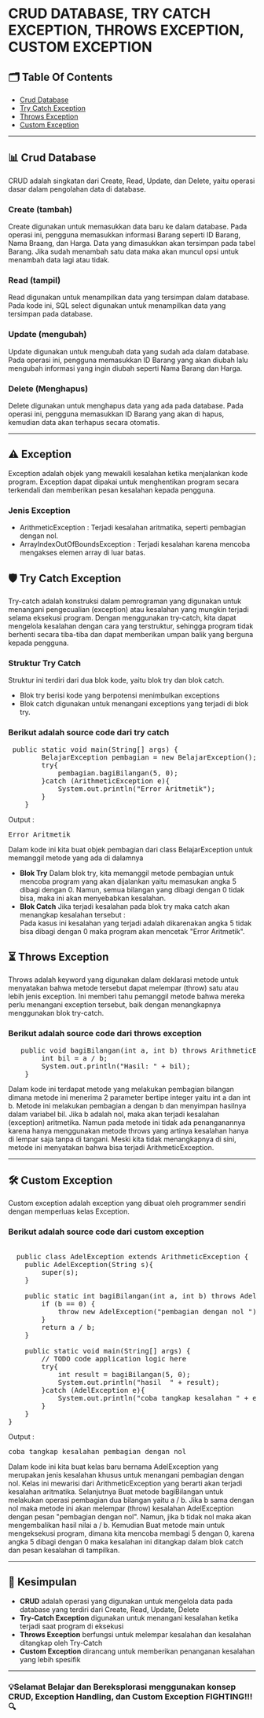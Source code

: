 # CRUD DATABASE, TRY CATCH EXCEPTION, THROWS EXCEPTION, CUSTOM EXCEPTION

## 🗂️ Table Of Contents
- [Crud Database](https://github.com/adeliafhr/Tugas-Pertemuan-Keempat/blob/main/Crud.java)
- [Try Catch Exception](https://github.com/adeliafhr/Tugas-Pertemuan-Keempat/blob/main/BelajarException.java)
- [Throws Exception](https://github.com/adeliafhr/Tugas-Pertemuan-Keempat/blob/main/BelajarException.java)
- [Custom Exception](https://github.com/adeliafhr/Tugas-Pertemuan-Keempat/blob/main/AdelException.java)
---
## 📊 Crud Database
CRUD adalah singkatan dari Create, Read, Update, dan Delete, yaitu operasi dasar dalam pengolahan data di database.
### Create (tambah)
Create digunakan untuk memasukkan data baru ke dalam database. Pada operasi ini, pengguna memasukkan informasi Barang seperti ID Barang, Nama Braang, dan Harga. Data yang dimasukkan akan tersimpan pada tabel Barang. Jika sudah menambah satu data maka akan muncul opsi untuk menambah data lagi atau tidak.
### Read (tampil)
Read digunakan untuk menampilkan data yang tersimpan dalam database. Pada kode ini, SQL select digunakan untuk menampilkan data yang tersimpan pada database.
### Update (mengubah)
Update digunakan untuk mengubah data yang sudah ada dalam database. Pada operasi ini, pengguna memasukkan ID Barang yang akan diubah lalu mengubah informasi yang ingin diubah seperti Nama Barang dan Harga.
### Delete (Menghapus)
Delete digunakan untuk menghapus data yang ada pada database. Pada operasi ini, pengguna memasukkan ID Barang yang akan di hapus, kemudian data akan terhapus secara otomatis.

---
## ⚠️ Exception 
Exception adalah objek yang mewakili kesalahan ketika menjalankan kode program. Exception dapat dipakai untuk menghentikan program secara terkendali dan memberikan pesan kesalahan kepada pengguna.
### Jenis Exception
- ArithmeticException : Terjadi kesalahan aritmatika, seperti pembagian dengan nol.
- ArrayIndexOutOfBoundsException : Terjadi kesalahan karena mencoba mengakses elemen array di luar batas.

## 🛡️ Try Catch Exception
Try-catch adalah konstruksi dalam pemrograman yang digunakan untuk menangani pengecualian (exception) atau kesalahan yang mungkin terjadi selama eksekusi program. Dengan menggunakan try-catch, kita dapat mengelola kesalahan dengan cara yang terstruktur, sehingga program tidak berhenti secara tiba-tiba dan dapat memberikan umpan balik yang berguna kepada pengguna. 
### Struktur Try Catch
Struktur ini terdiri dari dua blok kode, yaitu blok try dan blok catch. 
- Blok try berisi kode yang berpotensi menimbulkan exceptions
- Blok catch digunakan untuk menangani exceptions yang terjadi di blok try.
### Berikut adalah source code dari try catch 
<pre>
 public static void main(String[] args) {
        BelajarException pembagian = new BelajarException();
        try{
            pembagian.bagiBilangan(5, 0);
        }catch (ArithmeticException e){
            System.out.println("Error Aritmetik");
        }
    }
</pre>
Output : 
<pre>
Error Aritmetik
</pre>
Dalam kode ini kita buat objek pembagian dari class BelajarException untuk memanggil metode yang ada di dalamnya
- **Blok Try** Dalam blok try, kita memanggil metode pembagian untuk mencoba program yang akan dijalankan yaitu memasukan angka 5 dibagi dengan 0. Namun, semua bilangan yang dibagi dengan 0 tidak bisa, maka ini akan menyebabkan kesalahan.
- **Blok Catch** Jika terjadi kesalahan pada blok try maka catch akan menangkap kesalahan tersebut : <br>
Pada kasus ini kesalahan yang terjadi adalah dikarenakan angka 5 tidak bisa dibagi dengan 0  maka program akan mencetak "Error Aritmetik".

## ⏳ Throws Exception
Throws adalah keyword yang digunakan dalam deklarasi metode untuk menyatakan bahwa metode tersebut dapat melempar (throw) satu atau lebih jenis exception. Ini memberi tahu pemanggil metode bahwa mereka perlu menangani exception tersebut, baik dengan menangkapnya menggunakan blok try-catch.
### Berikut adalah source code dari throws exception
<pre>
   public void bagiBilangan(int a, int b) throws ArithmeticException {
        int bil = a / b;
        System.out.println("Hasil: " + bil);
    }
</pre>
Dalam kode ini terdapat metode yang melakukan pembagian bilangan dimana metode ini menerima 2 parameter bertipe integer yaitu int a dan int b. Metode ini melakukan pembagian a dengan b dan menyimpan hasilnya dalam variabel bil. Jika b adalah nol, maka akan terjadi kesalahan (exception) aritmetika. Namun pada metode ini tidak ada penanganannya karena hanya menggunakan metode throws yang artinya kesalahan hanya di lempar saja tanpa di tangani. Meski kita tidak menangkapnya di sini, metode ini menyatakan bahwa bisa terjadi ArithmeticException.

---
## 🛠️ Custom Exception
Custom exception adalah exception yang dibuat oleh programmer sendiri dengan memperluas kelas Exception.
### Berikut adalah source code dari custom exception
<pre> 
  public class AdelException extends ArithmeticException {
    public AdelException(String s){
        super(s);
    }
    
    public static int bagiBilangan(int a, int b) throws AdelException {       
        if (b == 0) {
            throw new AdelException("pembagian dengan nol ");
        }
        return a / b;
    }
    
    public static void main(String[] args) {
        // TODO code application logic here
        try{
            int result = bagiBilangan(5, 0);
            System.out.println("hasil  " + result);
        }catch (AdelException e){
            System.out.println("coba tangkap kesalahan " + e.getMessage() );
        }
    }
}
</pre>
Output : 
<pre>
coba tangkap kesalahan pembagian dengan nol 
</pre>
Dalam kode ini kita buat kelas baru bernama AdelException yang merupakan jenis kesalahan khusus untuk menangani pembagian dengan nol. Kelas ini mewarisi dari ArithmeticException yang berarti akan terjadi kesalahan aritmatika. Selanjutnya Buat metode bagiBilangan untuk melakukan operasi pembagian dua bilangan yaitu a / b. Jika b sama dengan nol maka metode ini akan melempar (throw) kesalahan AdelException dengan pesan "pembagian dengan nol". Namun, jika b tidak nol maka akan mengembalikan hasil nilai a / b. Kemudian Buat metode main untuk mengeksekusi program, dimana kita mencoba membagi 5 dengan 0, karena angka 5 dibagi dengan 0 maka kesalahan ini ditangkap dalam blok catch dan pesan kesalahan di tampilkan.

---
## 📝 Kesimpulan
- **CRUD** adalah operasi yang digunakan untuk mengelola data pada database yang terdiri dari Create, Read, Update, Delete
- **Try-Catch Exception** digunakan untuk menangani kesalahan ketika terjadi saat program di eksekusi
- **Throws Exception** berfungsi untuk melempar kesalahan dan kesalahan ditangkap oleh Try-Catch
- **Custom Exception** dirancang untuk memberikan penanganan kesalahan yang lebih spesifik
---
### 💡Selamat Belajar dan Bereksplorasi menggunakan konsep CRUD, Exception Handling, dan Custom Exception FIGHTING!!!🔍


